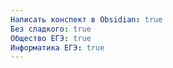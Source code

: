 ```yaml
---
Написать конспект в Obsidian: true
Без сладкого: true
Общество ЕГЭ: true
Информатика ЕГЭ: true
---
```

